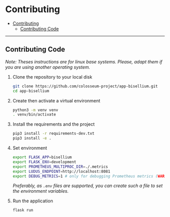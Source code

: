 # Contributing

- [Contributing](#contributing)
  - [Contributing Code](#contributing-code)

---

## Contributing Code

_Note: Theses instructions are for linux base systems. Please, adapt them if you are using another operating system._

1. Clone the repository to your local disk

   ```sh
   git clone https://github.com/colosseum-project/app-bisellium.git
   cd app-bisellium
   ```

2. Create then activate a virtual environment

   ```sh
   python3 -m venv venv
   . venv/bin/activate
   ```

3. Install the requirements and the project

   ```sh
   pip3 install -r requirements-dev.txt
   pip3 install -e .
   ```

4. Set environment

   ```sh
   export FLASK_APP=bisellium
   export FLASK_ENV=development
   export PROMETHEUS_MULTIPROC_DIR=./.metrics
   export LUDUS_ENDPOINT=http://localhost:8081
   export DEBUG_METRICS=1 # only for debugging Prometheus metrics (WARNING: high disk usage)
   ```

   _Preferably, as `.env` files are supported, you can create such a file to set the environment variables._

5. Run the application

   ```sh
   flask run
   ```
